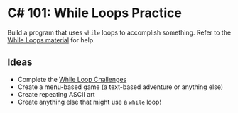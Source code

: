 # <span>C# 101</span>: While Loops Practice
Build a program that uses `while` loops to accomplish something. Refer to the [While Loops material](StudentDesc.md) for help.

## Ideas
- Complete the [While Loop Challenges](WhileLoopChallenges.md)
- Create a menu-based game (a text-based adventure or anything else)
- Create repeating ASCII art
- Create anything else that might use a `while` loop!
